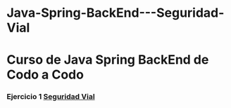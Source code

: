 # Java-Spring-BackEnd---Seguridad-Vial

<h1>Curso de Java Spring BackEnd de Codo a Codo</h1>

<h3>Ejercicio 1
<a href="https://github.com/ArtemioD/Java-Spring-BackEnd---Seguridad-Vial/blob/main/TP%20Practico%20Seguridad%20Vial.pdf">Seguridad Vial</a></h3> 
